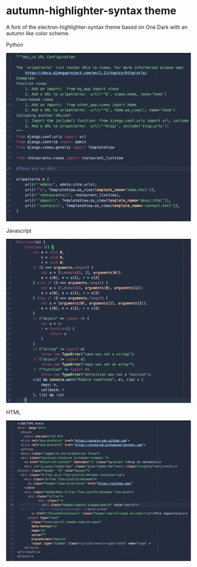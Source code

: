 # autumn-highlighter-syntax theme

A fork of the electron-highlighter-syntax theme based on One Dark with an autumn like color scheme.

Python

![screenshot](https://raw.githubusercontent.com/Lucid-Network/electron-highlighter-syntax/master/python.png)

Javascript

![screenshot](https://raw.githubusercontent.com/Lucid-Network/electron-highlighter-syntax/master/javascript.png)

HTML

![screenshot](https://raw.githubusercontent.com/Lucid-Network/electron-highlighter-syntax/master/html.png)
